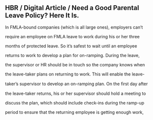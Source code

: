 ## HBR / Digital Article / Need a Good Parental Leave Policy? Here It Is.

In FMLA-bound companies (which is all large ones), employers can’t

require an employee on FMLA leave to work during his or her three

months of protected leave. So it’s safest to wait until an employee

returns to work to develop a plan for on-ramping. During the leave,

the supervisor or HR should be in touch so the company knows when

the leave-taker plans on returning to work. This will enable the leave-

taker’s supervisor to develop an on-ramping plan. On the ﬁrst day after

the leave-taker returns, his or her supervisor should hold a meeting to

discuss the plan, which should include check-ins during the ramp-up

period to ensure that the returning employee is getting enough work,